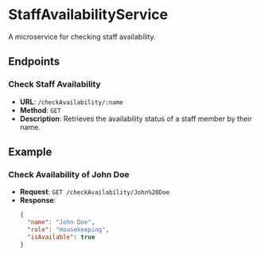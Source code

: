 # StaffAvailabilityService

A microservice for checking staff availability.

## Endpoints

### Check Staff Availability

- **URL**: `/checkAvailability/:name`
- **Method**: `GET`
- **Description**: Retrieves the availability status of a staff member by their name.

## Example

### Check Availability of John Doe

- **Request**: `GET /checkAvailability/John%20Doe`
- **Response**:
  ```json
  {
    "name": "John Doe",
    "role": "Housekeeping",
    "isAvailable": true
  }
